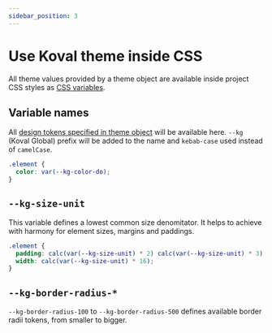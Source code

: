 ```yaml
---
sidebar_position: 3
---
```


# Use Koval theme inside CSS

All theme values provided by a theme object are available inside project CSS styles as [CSS variables](https://developer.mozilla.org/en-US/docs/Web/CSS/--*).

## Variable names

All [design tokens specified in theme object](/docs/theme/create-theme) will be available here. `--kg` (Koval Global) prefix will be added to the name and `kebab-case` used instead of `camelCase`.

```css
.element {
  color: var(--kg-color-do);
}
```

## `--kg-size-unit`

This variable defines a lowest common size denomitator. It helps to achieve with harmony for element sizes, margins and paddings.

```css
.element {
  padding: calc(var(--kg-size-unit) * 2) calc(var(--kg-size-unit) * 3);
  width: calc(var(--kg-size-unit) * 16);
}
```

## `--kg-border-radius-*`

`--kg-border-radius-100` to `--kg-border-radius-500` defines available border radii tokens, from smaller to bigger.
